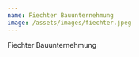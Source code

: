 ```yaml
---
name: Fiechter Bauunternehmung
image: /assets/images/fiechter.jpeg
---
```


Fiechter Bauunternehmung